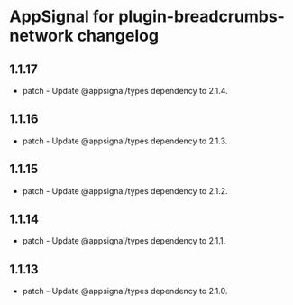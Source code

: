 # AppSignal for plugin-breadcrumbs-network changelog

## 1.1.17

- patch - Update @appsignal/types dependency to 2.1.4.

## 1.1.16

- patch - Update @appsignal/types dependency to 2.1.3.

## 1.1.15

- patch - Update @appsignal/types dependency to 2.1.2.

## 1.1.14

- patch - Update @appsignal/types dependency to 2.1.1.

## 1.1.13

- patch - Update @appsignal/types dependency to 2.1.0.
